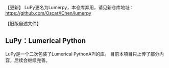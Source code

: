 【更新】
LuPy更名为Lumerpy，本仓库弃用，请见新仓库地址：https://github.com/OscarXChen/lumerpy

【旧版自述文件】
## LuPy：Lumerical Python
LuPy是一个二次包装了Lumerical PythonAPI的库。
目前本项目只上传了部分内容，后续会继续完善。
